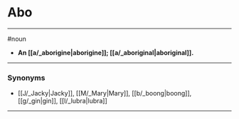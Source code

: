 # Abo
---
#noun
- **An [[a/_aborigine|aborigine]]; [[a/_aboriginal|aboriginal]].**
---
### Synonyms
- [[J/_Jacky|Jacky]], [[M/_Mary|Mary]], [[b/_boong|boong]], [[g/_gin|gin]], [[l/_lubra|lubra]]
---
